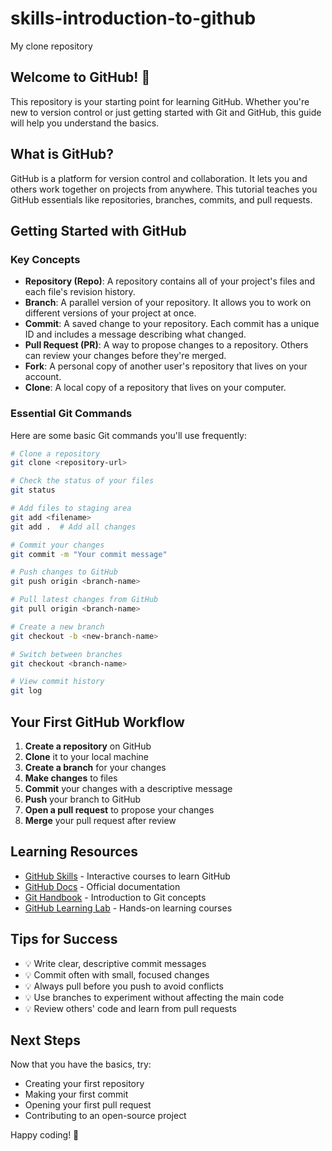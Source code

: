 # skills-introduction-to-github
My clone repository

## Welcome to GitHub! 🎉

This repository is your starting point for learning GitHub. Whether you're new to version control or just getting started with Git and GitHub, this guide will help you understand the basics.

## What is GitHub?

GitHub is a platform for version control and collaboration. It lets you and others work together on projects from anywhere. This tutorial teaches you GitHub essentials like repositories, branches, commits, and pull requests.

## Getting Started with GitHub

### Key Concepts

- **Repository (Repo)**: A repository contains all of your project's files and each file's revision history.
- **Branch**: A parallel version of your repository. It allows you to work on different versions of your project at once.
- **Commit**: A saved change to your repository. Each commit has a unique ID and includes a message describing what changed.
- **Pull Request (PR)**: A way to propose changes to a repository. Others can review your changes before they're merged.
- **Fork**: A personal copy of another user's repository that lives on your account.
- **Clone**: A local copy of a repository that lives on your computer.

### Essential Git Commands

Here are some basic Git commands you'll use frequently:

```bash
# Clone a repository
git clone <repository-url>

# Check the status of your files
git status

# Add files to staging area
git add <filename>
git add .  # Add all changes

# Commit your changes
git commit -m "Your commit message"

# Push changes to GitHub
git push origin <branch-name>

# Pull latest changes from GitHub
git pull origin <branch-name>

# Create a new branch
git checkout -b <new-branch-name>

# Switch between branches
git checkout <branch-name>

# View commit history
git log
```

## Your First GitHub Workflow

1. **Create a repository** on GitHub
2. **Clone** it to your local machine
3. **Create a branch** for your changes
4. **Make changes** to files
5. **Commit** your changes with a descriptive message
6. **Push** your branch to GitHub
7. **Open a pull request** to propose your changes
8. **Merge** your pull request after review

## Learning Resources

- [GitHub Skills](https://skills.github.com/) - Interactive courses to learn GitHub
- [GitHub Docs](https://docs.github.com/) - Official documentation
- [Git Handbook](https://guides.github.com/introduction/git-handbook/) - Introduction to Git concepts
- [GitHub Learning Lab](https://lab.github.com/) - Hands-on learning courses

## Tips for Success

- 💡 Write clear, descriptive commit messages
- 💡 Commit often with small, focused changes
- 💡 Always pull before you push to avoid conflicts
- 💡 Use branches to experiment without affecting the main code
- 💡 Review others' code and learn from pull requests

## Next Steps

Now that you have the basics, try:
- Creating your first repository
- Making your first commit
- Opening your first pull request
- Contributing to an open-source project

Happy coding! 🚀
